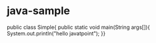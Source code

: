 # java-sample

public class Simple{
public static void main(String args[]){
System.out.println("hello javatpoint");
}}
